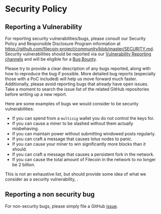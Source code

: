 # Security Policy

## Reporting a Vulnerability

For reporting security vulnerabilities/bugs, please consult our Security Policy and Responsible Disclosure Program information at https://github.com/filecoin-project/community/blob/master/SECURITY.md. Security vulnerabilities should be reported via our [Vulnerability Reporting channels](https://github.com/filecoin-project/community/blob/master/SECURITY.md#vulnerability-reporting) and will be eligible for a [Bug Bounty](https://security.filecoin.io/bug-bounty/).

Please try to provide a clear description of any bugs reported, along with how to reproduce the bug if possible. More detailed bug reports (especially those with a PoC included) will help us move forward much faster. Additionally, please avoid reporting bugs that already have open issues. Take a moment to search the issue list of the related GitHub repositories before writing up a new report.

Here are some examples of bugs we would consider to be security vulnerabilities:

* If you can spend from a `multisig` wallet you do not control the keys for.
* If you can cause a miner to be slashed without them actually misbehaving.
* If you can maintain power without submitting windowed posts regularly.
* If you can craft a message that causes lotus nodes to panic.
* If you can cause your miner to win significantly more blocks than it should.
* If you can craft a message that causes a persistent fork in the network.
* If you can cause the total amount of Filecoin in the network to no longer be 2 billion.

This is not an exhaustive list, but should provide some idea of what we consider as a security vulnerability, . 

## Reporting a non security bug

For non-security bugs, please simply file a GitHub [issue](https://github.com/filecoin-project/lotus/issues/new?template=bug_report.md). 
